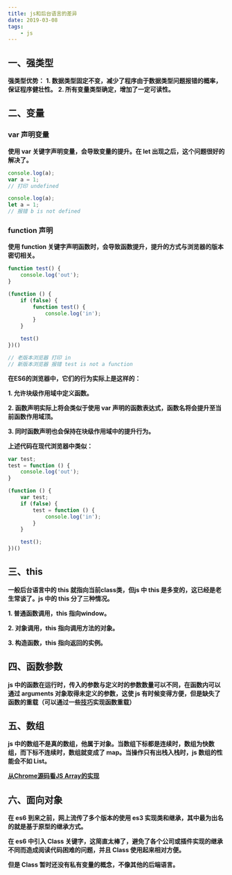 ```yaml
---
title: js和后台语言的差异
date: 2019-03-08
tags:
    - js
---
```


## 一、强类型

**强类型优势：**
**1.  数据类型固定不变，减少了程序由于数据类型问题报错的概率，保证程序健壮性。**
**2.  所有变量类型确定，增加了一定可读性。**

## 二、变量

### var 声明变量

**使用 var 关键字声明变量，会导致变量的提升。在 let 出现之后，这个问题很好的解决了。**

``` js
console.log(a);
var a = 1;
// 打印 undefined

console.log(a);
let a = 1;
// 报错 b is not defined
```

### function 声明

**使用 function 关键字声明函数时，会导致函数提升，提升的方式与浏览器的版本密切相关。**

``` js
function test() {
    console.log('out');
}

(function () {
    if (false) {
        function test() {
            console.log('in');
        }
    }

    test()
})()

// 老版本浏览器 打印 in
// 新版本浏览器 报错 test is not a function
```

**在ES6的浏览器中，它们的行为实际上是这样的：**

**1.   允许块级作用域中定义函数。**

**2.   函数声明实际上将会类似于使用 var 声明的函数表达式，函数名将会提升至当前函数作用域顶。**

**3.   同时函数声明也会保持在块级作用域中的提升行为。**

**上述代码在现代浏览器中类似：**

``` js
var test;
test = function () {
    console.log('out');
}

(function () {
    var test;
    if (false) {
        test = function () {
            console.log('in');
        }
    }

    test();
})()
```

## 三、this

**一般后台语言中的 this 就指向当前class类，但js 中 this 是多变的，这已经是老生常谈了。js 中的 this 分了三种情况。**

**1.   普通函数调用，this 指向window。**

**2.   对象调用，this 指向调用方法的对象。**

**3.   构造函数，this 指向返回的实例。**

## 四、函数参数

**js 中的函数在运行时，传入的参数与定义时的参数数量可以不同，在函数内可以通过 arguments 对象取得未定义的参数，这使 js 有时候变得方便，但是缺失了函数的重载（可以通过一些[技巧](../../06/js-skill/)实现函数重载）**

## 五、数组

**js 中的数组不是真的数组，他属于对象。当数组下标都是连续时，数组为快数组，而下标不连续时，数组就变成了 map。当操作只有出栈入栈时，js 数组的性能会不如 List。**

**[从Chrome源码看JS Array的实现](https://zhuanlan.zhihu.com/p/26388217)**

## 六、面向对象

**在 es6 到来之前，网上流传了多个版本的使用 es3 实现类和继承，其中最为出名的就是基于原型的继承方式。**

**在 es6 中引入 Class 关键字，这简直太棒了，避免了各个公司或插件实现的继承不同而造成阅读代码困难的问题，并且 Class 使用起来相对方便。**

**但是 Class 暂时还没有私有变量的概念，不像其他的后端语言。**